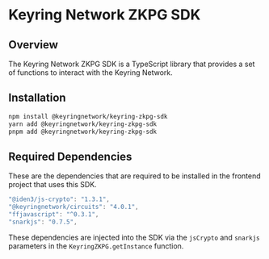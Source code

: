 # Keyring Network ZKPG SDK

## Overview

The Keyring Network ZKPG SDK is a TypeScript library that provides a set of functions to interact with the Keyring Network.

## Installation

```bash
npm install @keyringnetwork/keyring-zkpg-sdk
yarn add @keyringnetwork/keyring-zkpg-sdk
pnpm add @keyringnetwork/keyring-zkpg-sdk
```

## Required Dependencies

These are the dependencies that are required to be installed in the frontend project that uses this SDK.

```js
"@iden3/js-crypto": "1.3.1",
"@keyringnetwork/circuits": "4.0.1",
"ffjavascript": "^0.3.1",
"snarkjs": "0.7.5",
```

These dependencies are injected into the SDK via the `jsCrypto` and `snarkjs` parameters in the `KeyringZKPG.getInstance` function.

